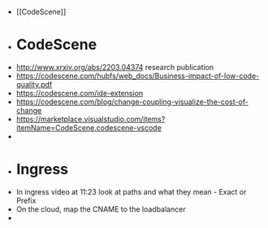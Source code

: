 - [[CodeScene]]
- # CodeScene
- http://www.xrxiv.org/abs/2203.04374  research publication
- https://codescene.com/hubfs/web_docs/Business-impact-of-low-code-quality.pdf
- https://codescene.com/ide-extension
- https://codescene.com/blog/change-coupling-visualize-the-cost-of-change
- https://marketplace.visualstudio.com/items?itemName=CodeScene.codescene-vscode
-
- # Ingress
- In ingress video at 11:23 look at paths and what they mean - Exact or Prefix
- On the cloud, map the CNAME to the loadbalancer
-